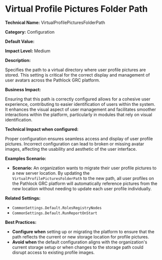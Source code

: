 # Virtual Profile Pictures Folder Path

**Technical Name:** VirtualProfilePicturesFolderPath

**Category:** Configuration

**Default Value:**

**Impact Level:** Medium

**Description:**

Specifies the path to a virtual directory where user profile pictures are stored. This setting is critical for the correct display and management of user avatars across the Pathlock GRC platform. 

**Business Impact:**

Ensuring that this path is correctly configured allows for a cohesive user experience, contributing to easier identification of users within the system. It enhances the visual aspect of user management and facilitates smoother interactions within the platform, particularly in modules that rely on visual identification.

**Technical Impact when configured:**

Proper configuration ensures seamless access and display of user profile pictures. Incorrect configuration can lead to broken or missing avatar images, affecting the usability and aesthetic of the user interface.

**Examples Scenario:**

- **Scenario:** An organization wants to migrate their user profile pictures to a new server location. By updating the `VirtualProfilePicturesFolderPath` to the new path, all user profiles on the Pathlock GRC platform will automatically reference pictures from the new location without needing to update each user profile individually. 

**Related Settings:**

- `CommonSettings.Default.RolesRegistryNodes`
- `CommonSettings.Default.RunReportOnStart`

**Best Practices:** 

- **Configure when** setting up or migrating the platform to ensure that the path reflects the current or new storage location for profile pictures.
- **Avoid when** the default configuration aligns with the organization's current storage setup or when changes to the storage path could disrupt access to existing profile images.
